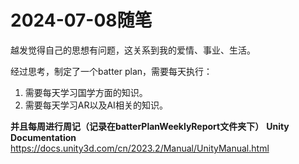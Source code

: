 # 2024-07-08随笔

越发觉得自己的思想有问题，这关系到我的爱情、事业、生活。

经过思考，制定了一个batter plan，需要每天执行：
1. 需要每天学习国学方面的知识。
2. 需要每天学习AR以及AI相关的知识。

**并且每周进行周记（记录在batterPlanWeeklyReport文件夹下）**
**Unity Documentation**
https://docs.unity3d.com/cn/2023.2/Manual/UnityManual.html